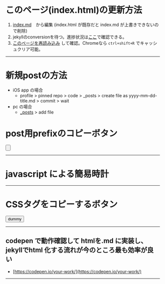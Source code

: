 <link rel="stylesheet" type="text/css" href="/assets/css/styles.css">

# このページ(index.html)の更新方法 
1. [index.md](https://github.com/jamad/jamad.github.io/edit/master/index.md)　から編集 (index.html が既存だと index.md が上書きできないので削除)
1. jekyllのconversionを待つ。進捗状況は[ここ](https://github.com/jamad/jamad.github.io/actions)で確認できる。
1. [このページを再読み込み](https://jamad.github.io/) して確認。Chromeなら `ctrl+shift+R` でキャッシュクリア可能。

---

# 新規postの方法
* iOS app の場合
  * profile > pinned repo > code > _posts > create file as yyyy-mm-dd-title.md > commit > wait
* pc の場合
  * [_posts](https://github.com/jamad/jamad.github.io/tree/master/_posts) > add file

# post用prefixのコピーボタン

<button onclick="copyT()"><p id="ボタン文字"></p></button>
<script>
  title=new Date().toISOString().slice(0,10)+'-';
  (f=(x=title)=>document.getElementById("ボタン文字").textContent=x)();//定義しつつ実行
  function copyT() {
    navigator.clipboard.writeText(title);
    f("copied:"+title);
    setTimeout(f,250);
  }
</script>

---

# javascript による簡易時計
<p id="tm"></p>
<script>
f=(x)=>String(x).padStart(2,'0');
g=(d=new Date())=>`${f(d.getHours())}:${f(d.getMinutes())}:${f(d.getSeconds())}`;
u=()=>document.getElementById('tm').textContent=g();
setInterval(u,1000);
</script>

---

# CSSタグをコピーするボタン
<button onclick="copyText2()"><span id="mystr">dummy</span></button>
<script>
var mystr= '<link rel="stylesheet" type="text/css" href="/assets/css/styles.css">';
document.getElementById("mystr").innerText =mystr;
function copyText2() {// テキストエリア追加し、コピー後に削除
  var textArea = document.createElement("textarea");
  document.body.appendChild(textArea);
  textArea.value = mystr;
  textArea.select();
  document.execCommand("copy");
  document.body.removeChild(textArea);
}
</script>

---

## codepen で動作確認して htmlを.md に実装し、jekyllでhtml 化する流れが今のところ最も効率が良い
* [https://codepen.io/your-work/](https://codepen.io/your-work/)


---



